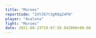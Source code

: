 ```yaml
---
title: "Moroes"
reportCode: "2XYJ67t3gRQqZ4FN"
player: "Avalona"
fight: "Moroes"
date: 2021-08-23T19:07:58.042000+00:00
---
```

